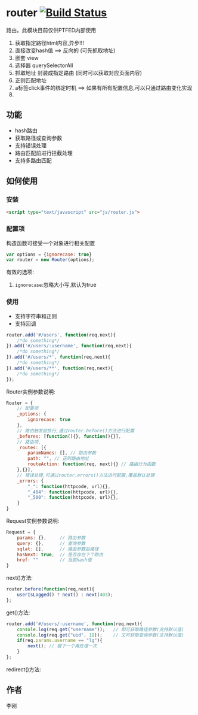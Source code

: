 # router [![Build Status](https://travis-ci.org/PT-FED/router.svg?branch=master)](https://travis-ci.org/PT-FED/router)
路由。此模块目前仅供PTFED内部使用

1. 获取指定路径html内容,异步!!!
2. 直接改变hash值 ==> 反向的 (可先抓取地址)
3. 嵌套 view
4. 选择器 querySelectorAll
5. 抓取地址 封装成指定路由 (同时可以获取对应页面内容)
6. 正则匹配地址
7. a标签click事件的绑定时机 ==> 如果有所有配置信息,可以只通过路由变化实现
8.



## 功能
- hash路由
- 获取路径或查询参数
- 支持错误处理
- 路由匹配前进行拦截处理
- 支持多路由匹配

## 如何使用
### 安装
```html
<script type="text/javascript" src="js/router.js">
```

### 配置项
构造函数可接受一个对象进行相关配置
```javascript
var options = {ignorecase: true}
var router = new Router(options);
```
有效的选项:

1. `ignorecase`:忽略大小写,默认为true

### 使用
- 支持字符串和正则
- 支持回调
```javascript
router.add('#/users', function(req,next){
    /*do something*/
}).add('#/users/:username', function(req,next){
    /*do something*/
}).add('#/users/*', function(req,next){
    /*do something*/
}).add('#/users/**', function(req,next){
    /*do something*/
});
```
Router实例参数说明:
```javascript
Router = {
    // 配置项
    _options: {
        ignorecase: true
    },
    // 路由触发前执行,通过router.before()方法进行配置
    _befores: [function(){}, function(){}],
    // 路由项,
    _routes: [{
        paramNames: [], // 路由参数
        path: "", // 正则路由地址
        routeAction: function(req, next){} // 路由行为函数
    },{}],
    // 错误处理,可通过router.errors()方法进行配置,覆盖默认处理
    _errors: {
        "_": function(httpcode, url){},
        "_404": function(httpcode, url){},
        "_500": function(httpcode, url){},
    }
}
```
Request实例参数说明:
```javascript
Request = {
    params: {},     // 路由参数
    query: {},      // 查询参数
    sqlat: [],      // 路由参数后路径
    hasNext: true,  // 是否存在下个路由
    href: ""        // 当前hash值
}
```
next()方法:
```javascript
router.before(function(req,next){
    userIsLogged() ? next() : next(403);
};
```
get()方法:
```javascript
router.add('#/users/:username', function(req,next){
    console.log(req.get("username"));   // 即可获取路径参数(支持默认值)
    console.log(req.get("uid", 18));    // 又可获取查询参数(支持默认值)
    if(req.params.username == "lg"){
        next(); // 被下一个再处理一次
    }
};
```
redirect()方法:


## 作者
李刚